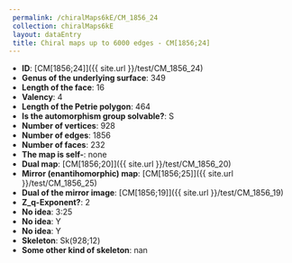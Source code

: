 ```yaml
--- 
 permalink: /chiralMaps6kE/CM_1856_24 
 collection: chiralMaps6kE
 layout: dataEntry
 title: Chiral maps up to 6000 edges - CM[1856;24]
---
```


- **ID**: [CM[1856;24]]({{ site.url }}/test/CM_1856_24)
- **Genus of the underlying surface**: 349
- **Length of the face**: 16
- **Valency**: 4
- **Length of the Petrie polygon**: 464
- **Is the automorphism group solvable?**: S
- **Number of vertices**: 928
- **Number of edges**: 1856
- **Number of faces**: 232
- **The map is self-**: none
- **Dual map**: [CM[1856;20]]({{ site.url }}/test/CM_1856_20)
- **Mirror (enantihomorphic) map**: [CM[1856;25]]({{ site.url }}/test/CM_1856_25)
- **Dual of the mirror image**: [CM[1856;19]]({{ site.url }}/test/CM_1856_19)
- **Z_q-Exponent?**: 2
- **No idea**:  3:25
- **No idea**: Y
- **No idea**: Y
- **Skeleton**: Sk(928;12)
- **Some other kind of skeleton**: nan
